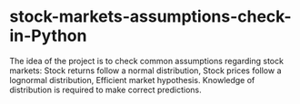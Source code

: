 # stock-markets-assumptions-check-in-Python
The idea of the project is to check common assumptions regarding stock markets:  Stock returns follow a normal distribution,  Stock prices follow a lognormal distribution, Efficient market hypothesis. Knowledge of distribution is required to make correct predictions.
